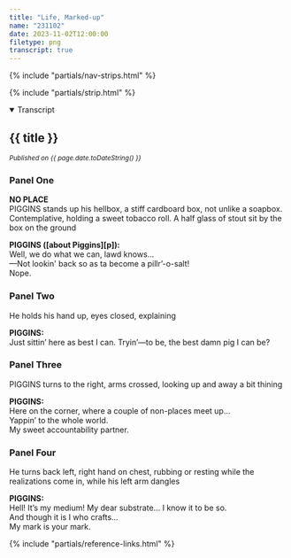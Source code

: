 ```yaml
---
title: "Life, Marked-up"
name: "231102"
date: 2023-11-02T12:00:00
filetype: png
transcript: true
---
```


{% include "partials/nav-strips.html" %}

{% include "partials/strip.html" %}


<details open>
<summary>Transcript</summary>

## {{ title }}
<small>*Published on {{ page.date.toDateString() }}*</small>

### Panel One 
**NO PLACE**  
PIGGINS stands up his hellbox, a stiff cardboard box, not unlike a soapbox. Contemplative, holding a sweet tobacco roll. A half glass of stout sit by the box on the ground

**PIGGINS ([about Piggins][p]):**  
Well, we do what we can, lawd knows…  
—Not lookin' back so as ta become a pillr’-o-salt!  
Nope.

### Panel Two
He holds his hand up, eyes closed, explaining

**PIGGINS:**  
Just sittin’ here as best I can. Tryin’—to be, the best damn pig I can be?

### Panel Three
PIGGINS turns to the right, arms crossed, looking up and away a bit thining

**PIGGINS:**  
Here on the corner, where a couple of
non-places meet up…  
Yappin’ to the whole world.  
My sweet accountability partner.

### Panel Four
He turns back left, right hand on chest, rubbing or resting while the realizations come in, while his left arm dangles

**PIGGINS:**  
Hell! It’s my medium! My dear substrate… I know it to be so.  
And though it is I who crafts…  
My mark is your mark.
</details>

{% include "partials/reference-links.html" %}